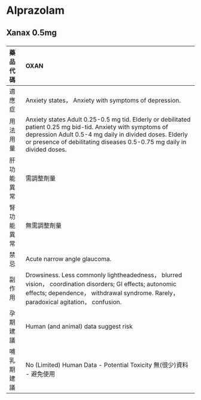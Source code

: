 # Alprazolam

## Xanax 0.5mg

##### 

| 藥品代碼   | OXAN                                                                                                                                                                                                                                              |
|:-----------|:--------------------------------------------------------------------------------------------------------------------------------------------------------------------------------------------------------------------------------------------------|
| 適應症     | Anxiety states， Anxiety with symptoms of depression.                                                                                                                                                                                             |
| 用法用量   | Anxiety states Adult 0.25-0.5 mg tid. Elderly or debilitated patient 0.25 mg bid-tid. Anxiety with symptoms of depression Adult 0.5-4 mg daily in divided doses. Elderly or presence of debilitating diseases 0.5-0.75 mg daily in divided doses. |
| 肝功能異常 | 需調整劑量                                                                                                                                                                                                                                        |
| 腎功能異常 | 無需調整劑量                                                                                                                                                                                                                                      |
| 禁忌       | Acute narrow angle glaucoma.                                                                                                                                                                                                                      |
| 副作用     | Drowsiness. Less commonly lightheadedness， blurred vision， coordination disorders; GI effects; autonomic effects; dependence， withdrawal syndrome. Rarely， paradoxical agitation， confusion.                                                 |
| 孕期建議   | Human (and animal) data suggest risk                                                                                                                                                                                                              |
| 哺乳期建議 | No (Limited) Human Data - Potential Toxicity 無(很少)資料 - 避免使用                                                                                                                                                                              |

